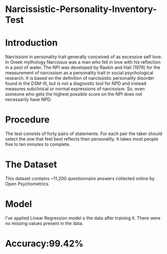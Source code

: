 # Narcissistic-Personality-Inventory-Test

# Introduction
Narcissism in personality trait generally conceived of as excessive self love. In Greek mythology Narcissus was a man who fell in love with his reflection in a pool of water. The NPI was developed by Raskin and Hall (1979) for the measurement of narcissism as a personality trait in social psychological research. It is based on the definition of narcissistic personality disorder found in the DSM-III, but is not a diagnostic tool for NPD and instead measures subclinical or normal expressions of narcissism. So, even someone who gets the highest possible score on the NPI does not necessarily have NPD.

# Procedure
The test consists of forty pairs of statements. For each pair the taker should select the one that feel best reflects their personality. It takes most people five to ten minutes to complete.

# The Dataset
This dataset contains ~11,200 questionnaire answers collected online by Open Psychometrics.

# Model
I've applied Linear Regression model o the data after training it. There were no missing values present in the data.

# Accuracy:99.42%
